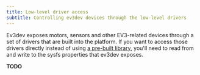 ```yaml
---
title: Low-level driver access
subtitle: Controlling ev3dev devices through the low-level drivers
---
```


Ev3dev exposes motors, sensors and other EV3-related devices through a set of
drivers that are built into the platform. If you want to access those drivers
directly instead of using [a pre-built library](/docs/libraries), you'll need
to read from and write to the sysfs properties that ev3dev exposes.

**TODO**